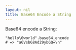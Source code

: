 ```yaml
---
layout: nil
title: Base64 Encode a String
---
```


Base64 encode a String:

    "hello\0world".base64_encode
    # => "aGVsbG8Ad29ybGQ=\n"

